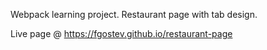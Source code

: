 Webpack learning project. Restaurant page with tab design.

Live page @ https://fgostev.github.io/restaurant-page